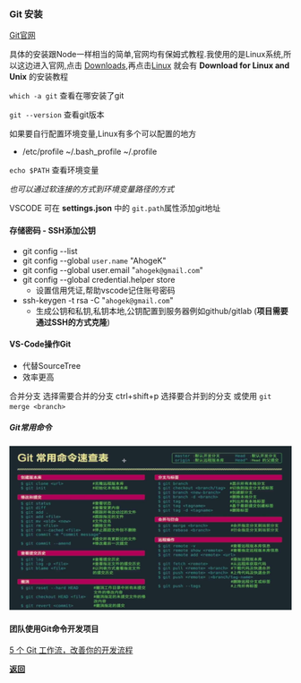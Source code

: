 ### Git 安装

[Git官网](https://git-scm.com/)

具体的安装跟Node一样相当的简单,官网均有保姆式教程.我使用的是Linux系统,所以这边进入官网,点击 [Downloads](https://git-scm.com/downloads),再点击[Linux](https://git-scm.com/download/linux) 就会有 **Download for Linux and Unix** 的安装教程

``which -a git`` 查看在哪安装了git

``git --version`` 查看git版本

如果要自行配置环境变量,Linux有多个可以配置的地方
* /etc/profile  ~/.bash_profile  ~/.profile

``echo $PATH`` 查看环境变量

*也可以通过软连接的方式到环境变量路径的方式*

VSCODE 可在 **settings.json** 中的 ``git.path``属性添加git地址

#### 存储密码 - SSH添加公钥
* git config --list
* git config --global `user.name` "AhogeK"
* git config --global user.email "`ahogek@gmail.com`"
* git config --global credential.helper store
  * 设置信用凭证,帮助vscode记住账号密码
* ssh-keygen -t rsa -C "`ahogek@gmail.com`"
  * 生成公钥和私钥,私钥本地,公钥配置到服务器例如github/gitlab (**项目需要通过SSH的方式克隆**)

#### VS-Code操作Git
* 代替SourceTree
* 效率更高

合并分支 选择需要合并的分支 ctrl+shift+p 选择要合并到的分支
或使用 ``git merge <branch>``

##### Git常用命令
![git常用命令](img/Screenshot%20from%202020-08-12%2009-42-30.png)

#### 团队使用Git命令开发项目

[5 个 Git 工作流，改善你的开发流程](https://mp.weixin.qq.com/s?__biz=MzA5MzYyNzQ0MQ==&mid=2247488564&idx=1&sn=6533b99efa702ccd411c644869b2f2d1&chksm=905ba16aa72c287c826dedaf3ac92ff9daa049cb1b457654c74c4451bade2b437c7074f9bc37&mpshare=1&scene=1&srcid=0824019mu4RFevUiAmqYw5Se&sharer_sharetime=1598253422091&sharer_shareid=5bd3a58bf2ace0a77a324717e26394ae&key=fdd054e9602c88a6a817cc150f7422ee16868560540c8ce61acdc226a6dced4363f320368b2c5007bf3b915cd6ffda328ff8d045a9500e4b799e96e5a990368f1f22acc94767b2b951255a8a63b1956405abe6068c6a3b1bda5f146728835297e20854115138af1e930c3c6bf0795e261a4af308072674598223ec4928b796b1&ascene=1&uin=MzA0MjMwNzM%3D&devicetype=Windows+7&version=62090529&lang=zh_CN&exportkey=Aah84P5AcCyXo8rZ9yirbgU%3D&pass_ticket=P25Dj6GiFvx1Su7Gvwt6OZHlm%2FkTS5w0d6efy2iCQR8%3D)

**[返回](https://github.com/AhogeK/mimall-web)**